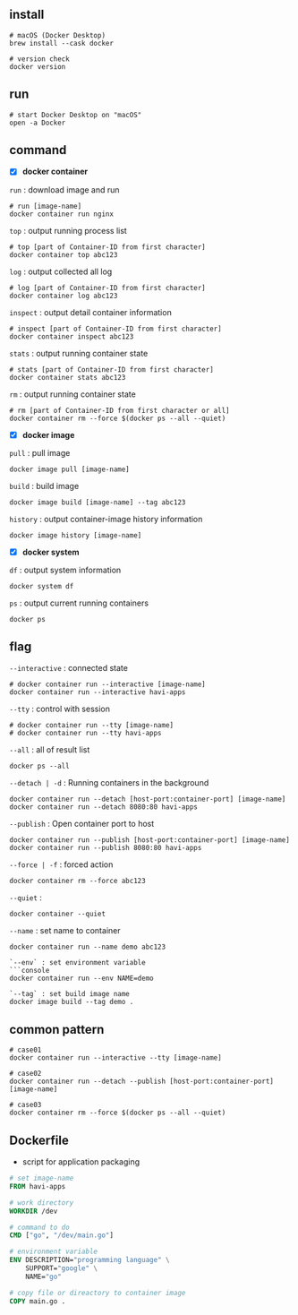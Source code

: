## install

```console
# macOS (Docker Desktop)
brew install --cask docker

# version check
docker version
```

## run
```console
# start Docker Desktop on "macOS"
open -a Docker
```

## command

- [x] **docker container**

`run` : download image and run
```console
# run [image-name]
docker container run nginx
```

`top` : output running process list
```console
# top [part of Container-ID from first character]
docker container top abc123
```

`log` : output collected all log
```console
# log [part of Container-ID from first character]
docker container log abc123
```

`inspect` : output detail container information
```console
# inspect [part of Container-ID from first character]
docker container inspect abc123
```

`stats` : output running container state
```console
# stats [part of Container-ID from first character]
docker container stats abc123
```

`rm` : output running container state
```console
# rm [part of Container-ID from first character or all]
docker container rm --force $(docker ps --all --quiet)
```

- [x] **docker image**

`pull` : pull image
```console
docker image pull [image-name]
```

`build` : build image
```console
docker image build [image-name] --tag abc123
```

`history` : output container-image history information
```console
docker image history [image-name]
```

- [x] **docker system**

`df` : output system information
```console
docker system df
```

`ps` : output current running containers
```console
docker ps
```

## flag
`--interactive` : connected state
```console
# docker container run --interactive [image-name]
docker container run --interactive havi-apps
```

`--tty` : control with session
```console
# docker container run --tty [image-name]
# docker container run --tty havi-apps
```

`--all` : all of result list
```console
docker ps --all
```

`--detach | -d` : Running containers in the background
```console
docker container run --detach [host-port:container-port] [image-name]
docker container run --detach 8080:80 havi-apps
```

`--publish` : Open container port to host
```console
docker container run --publish [host-port:container-port] [image-name]
docker container run --publish 8080:80 havi-apps
```

`--force | -f` : forced action
```console
docker container rm --force abc123
```

`--quiet` : 
```console
docker container --quiet
```

`--name` : set name to container
```console
docker container run --name demo abc123

`--env` : set environment variable
```console
docker container run --env NAME=demo

`--tag` : set build image name
docker image build --tag demo .
```

## common pattern 
```console
# case01
docker container run --interactive --tty [image-name]

# case02
docker container run --detach --publish [host-port:container-port] [image-name]

# case03
docker container rm --force $(docker ps --all --quiet)
```

## Dockerfile
- script for application packaging

```dockerfile
# set image-name
FROM havi-apps

# work directory
WORKDIR /dev

# command to do
CMD ["go", "/dev/main.go"] 

# environment variable
ENV DESCRIPTION="programming language" \
    SUPPORT="google" \
    NAME="go"

# copy file or direactory to container image
COPY main.go .
```
